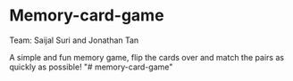 # Memory-card-game
Team: Saijal Suri and Jonathan Tan

A simple and fun memory game, flip the cards over and match the pairs as quickly as possible!
"# memory-card-game" 
